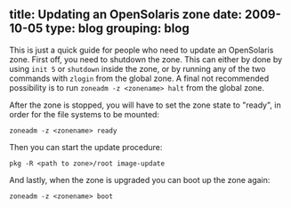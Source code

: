 title: Updating an OpenSolaris zone
date: 2009-10-05
type: blog
grouping: blog
---
This is just a quick guide for people who need to update an OpenSolaris zone. First off, you need to shutdown the zone. This can either by done by using `init 5` or `shutdown` inside the zone, or by running any of the two commands with `zlogin` from the global zone. A final not recommended possibility is to run `zoneadm -z <zonename> halt` from the global zone.

After the zone is stopped, you will have to set the zone state to "ready", in order for the file systems to be mounted:

    zoneadm -z <zonename> ready

Then you can start the update procedure:

    pkg -R <path to zone>/root image-update

And lastly, when the zone is upgraded you can boot up the zone again:

    zoneadm -z <zonename> boot
